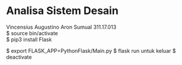 # Analisa Sistem Desain
  
  
Vincensius Augustino Aron Sumual 311.17.013  
$ source bin/activate  
$ pip3 install Flask

$ export FLASK_APP=PythonFlask/Main.py
$ flask run
untuk keluar $ deactivate